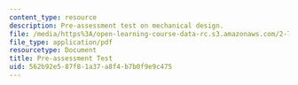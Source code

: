 ```yaml
---
content_type: resource
description: Pre-assessment test on mechanical design.
file: /media/https%3A/open-learning-course-data-rc.s3.amazonaws.com/2-72-elements-of-mechanical-design-spring-2009/562b92e587f81a37a8f4b7b0f9e9c475_MIT2_72s09_res01.pdf
file_type: application/pdf
resourcetype: Document
title: Pre-assessment Test
uid: 562b92e5-87f8-1a37-a8f4-b7b0f9e9c475
---
```

